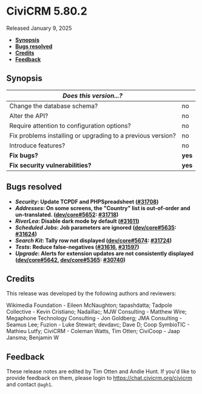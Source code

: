 # CiviCRM 5.80.2

Released January 9, 2025

- **[Synopsis](#synopsis)**
- **[Bugs resolved](#bugs)**
- **[Credits](#credits)**
- **[Feedback](#feedback)**

## <a name="synopsis"></a>Synopsis

| *Does this version...?*                                         |          |
| --------------------------------------------------------------- | -------- |
| Change the database schema?                                     | no       |
| Alter the API?                                                  | no       |
| Require attention to configuration options?                     | no       |
| Fix problems installing or upgrading to a previous version?     | no       |
| Introduce features?                                             | no       |
| **Fix bugs?**                                                   | **yes**  |
| **Fix security vulnerabilities?**                               | **yes**  |

## <a name="bugs"></a>Bugs resolved

* **_Security_: Update TCPDF and PHPSpreadsheet ([#31708](https://github.com/civicrm/civicrm-core/pull/31708))**
* **_Addresses_: On some screens, the "Country" list is out-of-order and un-translated. ([dev/core#5652](https://lab.civicrm.org/dev/core/-/issues/5652): [#31718](https://github.com/civicrm/civicrm-core/pull/31718))**
* **_RiverLea_: Disable dark mode by default ([#31611](https://github.com/civicrm/civicrm-core/pull/31611))**
* **_Scheduled Jobs_: Job parameters are ignored ([dev/core#5635](https://lab.civicrm.org/dev/core/-/issues/5635): [#31624](https://github.com/civicrm/civicrm-core/pull/31624))**
* **_Search Kit_: Tally row not displayed ([dev/core#5674](https://lab.civicrm.org/dev/core/-/issues/5674): [#31724](https://github.com/civicrm/civicrm-core/pull/31724))**
* **_Tests_: Reduce false-negatives ([#31616](https://github.com/civicrm/civicrm-core/pull/31616), [#31597](https://github.com/civicrm/civicrm-core/pull/31597))**
* **_Upgrade_: Alerts for extension updates are not consistently displayed ([dev/core#5642](https://lab.civicrm.org/dev/core/-/issues/5642), [dev/core#5365](https://lab.civicrm.org/dev/core/-/issues/5365): [#30740](https://github.com/civicrm/civicrm-core/pull/30740))**

## <a name="credits"></a>Credits

This release was developed by the following authors and reviewers:

Wikimedia Foundation - Eileen McNaughton; tapashdatta; Tadpole Collective - Kevin
Cristiano; Nadaillac; MJW Consulting - Matthew Wire; Megaphone Technology Consulting - Jon
Goldberg; JMA Consulting - Seamus Lee; Fuzion - Luke Stewart; devdavc; Dave D; Coop
SymbioTIC - Mathieu Lutfy; CiviCRM - Coleman Watts, Tim Otten; CiviCoop - Jaap Jansma;
Benjamin W

## <a name="feedback"></a>Feedback

These release notes are edited by Tim Otten and Andie Hunt.  If you'd like to
provide feedback on them, please login to https://chat.civicrm.org/civicrm and
contact `@agh1`.

